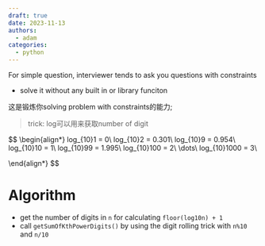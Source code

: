 ```yaml
---
draft: true
date: 2023-11-13
authors:
  - adam
categories:
  - python
---
```


For simple question, interviewer tends to ask you questions with constraints
- solve it without any built in or library funciton


这是锻炼你solving problem with constraints的能力;

> trick: log可以用来获取number of digit

$$
\begin{align*}
log_{10}1 = 0\\
log_{10}2 = 0.301\\
log_{10}9 = 0.954\\
log_{10}10 = 1\\
log_{10}99 = 1.995\\
log_{10}100 = 2\\
\dots\\
log_{10}1000 = 3\\

\end{align*}
$$

# Algorithm
- get the number of digits in `n` for calculating `floor(log10n) + 1` 
- call `getSumOfKthPowerDigits()` by using the digit rolling trick with `n%10` and `n/10`

